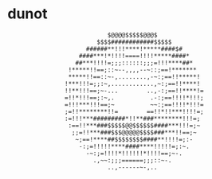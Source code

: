 # dunot

                                $@@@@$$$$$@@@$
                             $$$$############$$$$$
                          ######**!!!****!*****####$#
                        ####***!*!!!!====!!!!*****####*
                       ##***!!!!=;;;::::::;;;=!!!****##*
                     !*****!!==;::~--,,,,--~::;==!*******
                     *****!!==::~-,........,-~:;==!!*****!
                    !***!!!=;;:~,............,~:;==!!****!
                    !!**!!!==;~-...        ..,-:;==!!****!=
                    =!!*!!!==;:~,.          .-:;==!!!!*!!!;
                    =!!!***!!!==;~          ~~:;==!!!!*!!!=
                    ;=!!********!!=        ==!!*!!***!!!!=;
                    :=!!!***#########*!!**###********!!!=;
                     :==!!***###$$$$$@@$$$$$$####***!!!=;~
                      ;;=!!***###$$$@@@@@$$$$###***!!==;~
                       ~;==!****##$$$$$$$$####**!!!!=;:-
                        -:;=!!!!!****####****!!!!!=;:~.
                          -~:;=!!!!*!!!!!!*!!!!==;~-.
                            .,~~:;;;======;;;::~-.
                                ..,------~-,..
